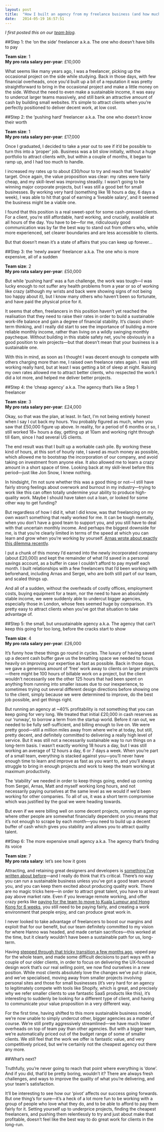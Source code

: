```yaml
---
layout: post
title:  "How I built an agency from my freelance business (and how much I earned)"
date:   2014-05-19 16:57:51
---
```


*I first posted this on our [team blog](http://hanno.co/logbook/six-ages-agency).*

##Step 1: the ‘on the side’ freelancer
a.k.a. The one who doesn’t have bills to pay

**Team size**: 1  
**My pro rata salary per-year**: £10,000

What seems like many years ago, I was a freelancer, picking up the occasional project on the side while studying. Back in those days, with few financial overheads, once you'd built up a bit of a reputation it was pretty straightforward to bring in the occasional project and make a little money on the side. Without the need to even make a sustainable income, it was easy to undercut larger teams massively, and still bank an attractive amount of cash by building small websites. It’s simple to attract clients when you’re perfectly positioned to deliver decent work, at low cost.

##Step 2: the ‘pushing hard’ freelancer
a.k.a. The one who doesn’t know their worth

**Team size**: 1  
**My pro rata salary per-year**: £17,000

Once I graduated, I decided to take a year out to see if it’d be possible to turn this into a ‘proper’ job. Business was a bit slow initially, without a huge portfolio to attract clients with, but within a couple of months, it began to ramp up, and I had too much to handle.

I increased my rates up to about £30/hour to try and reach that ‘liveable’ target. Once again, the value proposition was clear: my rates were fairly cheap, and my skill-level was improving steadily. I wasn’t going to be winning major corporate projects, but I was still a good bet for small businesses. By working very hard (something like 18 hours a day, 6 days a week), I was able to hit that goal of earning a ‘liveable salary’, and it seemed the business might be a viable one.

I found that this position is a real sweet-spot for some cash-pressed clients. For a client, you’re still affordable, hard working, and crucially, available at all hours of the day. You have to be&mdash;for me, ridiculously good communication was by far the best way to stand out from others who, while more experienced, set clearer boundaries and are less accessible to clients.

But that doesn’t mean it’s a state of affairs that you can keep up forever...

##Step 3: the ‘newly aware’ freelancer
a.k.a. The one who is more expensive, all of a sudden

**Team size**: 2  
**My pro rata salary per-year**: £50,000

But while ‘pushing hard’ was a fun challenge, the work was tough&mdash;I was lucky enough to not suffer any health problems from a year or so of working like crazy (although my wrists and back were showing signs of not being too happy about it), but I know many others who haven’t been so fortunate, and have paid the physical price for it.

It seems that often, freelancers in this position haven’t yet reached the realisation that they need to raise their rates in order to build a sustainable work-life balance and gain a degree of financial stability. It’s classic short-term thinking, and I really did start to see the importance of building a more reliable monthly income, rather than living on a wildly swinging monthly paycheque. Without building in this stable safety net, you’re obviously in a good position to win projects&mdash;but that doesn’t mean that your business is a sustainable one.

With this in mind, as soon as I thought I was decent enough to compete with others charging more than me, I raised own freelance rates again. I was still working really hard, but at least I was getting a bit of sleep at night. Raising my own rates allowed me to attract better clients, who respected the work I did a lot more, and helped me deliver better projects.

##Step 4: the ‘cheap agency’
a.k.a. The agency that’s like a Step 1 freelancer

**Team size**: 3  
**My pro rata salary per-year**: £24,000

Okay, so that was the plan, at least. In fact, I’m not being entirely honest when I say I cut back my hours. You probably figured as much, when you saw that £50,000 figure up above. In reality, for a period of 6 months or so, I still worked 18+ hours a day, getting up at 10am and working right through till 6am, since I had several US clients.

The end result was that I built up a workable cash pile. By working these kind of hours, at this sort of hourly rate, I saved as much money as possible, which allowed me to bootstrap the incorporation of our company, and avoid taking on investment from anyone else. It also allowed me to learn a crazy amount in a short space of time. Looking back at my skill-level before this period&mdash;just like Jon Snow, I knew nothing.

In hindsight, I’m not sure whether this was a good thing or not&mdash;I still have fairly strong feelings about overwork and burnout in my industry&mdash;trying to work like this can often totally undermine your ability to produce high-quality work. Maybe I should have taken out a loan, or looked for some other way to get funding?

But regardless of how I did it, what I did know, was that freelancing on my own wasn’t something that really worked for me. It can be tough mentally, when you don’t have a good team to support you, and you still have to deal with that uncertain monthly income. And perhaps the biggest downside for me, is that you’re clearly limited in terms of the speed at which you can learn and grow when you’re working by yourself. [Arnas wrote about exactly this dilemma recently](http://hanno.co/logbook/giving-up-freelance-freedom).

I put a chunk of this money I’d earned into the newly incorporated company (about £20,000) and kept the remainder of what I’d saved in a personal savings account, as a buffer in case I couldn’t afford to pay myself each month. I built relationships with a few freelancers that I’d been working with beforehand, including Arnas and Sergei, who are both still part of our team, and scaled things up.

And all of a sudden, without the overheads of costly offices, employment costs, buying equipment for a team, nor the need to have an absolutely stable income, we were suddenly able to undercut bigger agencies, especially those in London, whose fees seemed huge by comparison. It’s pretty easy to attract clients when you’ve got that situation to take advantage of.

##Step 5: the small, but unsustainable agency
a.k.a. The agency that can’t keep this going for too long, before the cracks start to show

**Team size**: 4  
**My pro rata salary per-year**: £26,000

It’s funny how these things go round in cycles. The luxury of having saved up a decent cash buffer gave us the breathing space we needed to focus heavily on improving our expertise as fast as possible. Back in those days, we gave a generous amount of ‘free’ work away to clients on larger projects&mdash;there might be 100 hours of billable work on a project, but the client wouldn’t necessarily see the other 125 hours that had been spent on anything from running into smaller issues due to our inexperience, to sometimes trying out several different design directions before showing one to the client, simply because we were determined to improve, do the best job possible, and get things right.

But running an agency at ~40% profitability is not something that you can keep going for very long. We treated that initial £20,000 in cash reserves as our ‘runway’, to borrow a term from the startup world. Before it ran out, we needed to be fully self-sufficient, and billing enough to live on. We were pretty good&mdash;still a million miles away from where we’re at today, but still, pretty decent, and definitely committed to delivering a really high level of service. But it was still not a necessarily sustainable way to run things on a long-term basis. I wasn’t exactly working 18 hours a day, but I was still working an average of 12 hours a day, 6 or 7 days a week. When you’re part of a small team, everything is stacked against you&mdash;you’ll never have enough time to learn and improve as fast as you want to, and you’ll always struggle to bring in enough projects and work to keep the team working at maximum productivity.

The ‘stability’ we needed in order to keep things going, ended up coming from Sergei, Arnas, Matt and myself working long hours, and not necessarily paying ourselves at the same level as we would if we’d been working for other companies. To all of us, it was a short term compromise which was justified by the goal we were heading towards.

But even if we were billing well on some decent projects, running an agency where other people are somewhat financially dependent on you means that it’s not enough to scrape by each month&mdash;you need to build up a decent buffer of cash which gives you stability and allows you to attract quality talent.

##Step 6: The more expensive small agency
a.k.a. The agency that’s finding its voice

**Team size**: 7  
**My pro rata salary**: let’s see how it goes

Attracting, and retaining great designers and developers is [something I’ve written about before](http://hanno.co/logbook/hiring-designers)&mdash;and I really do think that it’s critical. There’s no way you can run a sustainable business unless you’ve got a good team around you, and you can keep them excited about producing quality work. There are no magic tricks here&mdash;in order to attract great talent, you have to at least pay above market rate. Even if you leverage remote working, and offer crazy perks like [paying for the team to move to Kuala Lumpur and Hong Kong for 6 weeks](http://hanno.co/logbook/helipads-durian-monkeys-websites), you still need to be paying fairly, and creating a work environment that people enjoy, and can produce great work in.

I never looked to take advantage of freelancers to boost our margins and exploit that for our benefit, but our team definitely committed to my vision for where Hanno was headed, and made certain sacrifices&mdash;this worked at the time, but it clearly wouldn’t have been a sustainable path for us, long-term.

Having [stepped through that tricky transition a few months ago](http://hanno.co/logbook/building-better-business), upped pay for the whole team, and made some difficult decisions to part ways with a couple of our older clients, in order to focus on delivering the UX-focused design work that’s our real selling point, we now find ourselves in a new position. While most clients absolutely love the changes we’ve put in place, and we’ve specialised, moving away from smaller projects involving personal sites and those for small businesses (it’s very hard for an agency to legitimately compete with tools like Shopify, which is great, and precisely why we refer smaller clients to use fantastic SaaS products like this), it’s interesting to suddenly be looking for a different type of client, and having to communicate your value proposition in a very different way.

For the first time, having shifted to this more sustainable business model, we’re now unable to simply undercut other, bigger agencies as a matter of course. We’re still pretty aggressively streamlined&mdash;we have much lower overheads on top of team pay than other agencies. But with a bigger team, we’re automatically priced out of the budget range of some of smaller clients. We still feel that the work we offer is fantastic value, and very competitively priced, but we’re certainly not the cheapest agency out there any more.

##What’s next?

Truthfully, you’re never going to reach that point where everything is ‘done’. And if you did, that’d be pretty boring, wouldn’t it? There are always fresh challenges, and ways to improve the quality of what you’re delivering, and your team's satisfaction.

It’ll be interesting to see how our ‘pivot’ affects our success going forwards. But one thing’s for sure&mdash;it’s a heck of a lot more fun to be working with a group of people who love what they do, and to be able to afford to pay them fairly for it. Setting yourself up to underprice projects, finding the cheapest freelancers, and pushing them relentlessly to try and just about make that profitable, doesn’t feel like the best way to do great work for clients in the long-run.